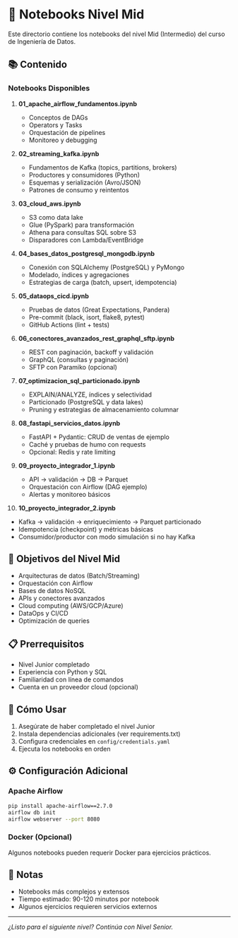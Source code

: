 # 🔧 Notebooks Nivel Mid

Este directorio contiene los notebooks del nivel Mid (Intermedio) del curso de Ingeniería de Datos.

## 📚 Contenido

### Notebooks Disponibles

1. **01_apache_airflow_fundamentos.ipynb**
   - Conceptos de DAGs
   - Operators y Tasks
   - Orquestación de pipelines
   - Monitoreo y debugging

2. **02_streaming_kafka.ipynb**
   - Fundamentos de Kafka (topics, partitions, brokers)
   - Productores y consumidores (Python)
   - Esquemas y serialización (Avro/JSON)
   - Patrones de consumo y reintentos

3. **03_cloud_aws.ipynb**
   - S3 como data lake
   - Glue (PySpark) para transformación
   - Athena para consultas SQL sobre S3
   - Disparadores con Lambda/EventBridge

4. **04_bases_datos_postgresql_mongodb.ipynb**
   - Conexión con SQLAlchemy (PostgreSQL) y PyMongo
   - Modelado, índices y agregaciones
   - Estrategias de carga (batch, upsert, idempotencia)

5. **05_dataops_cicd.ipynb**
   - Pruebas de datos (Great Expectations, Pandera)
   - Pre-commit (black, isort, flake8, pytest)
   - GitHub Actions (lint + tests)

6. **06_conectores_avanzados_rest_graphql_sftp.ipynb**
   - REST con paginación, backoff y validación
   - GraphQL (consultas y paginación)
   - SFTP con Paramiko (opcional)

7. **07_optimizacion_sql_particionado.ipynb**
   - EXPLAIN/ANALYZE, índices y selectividad
   - Particionado (PostgreSQL y data lakes)
   - Pruning y estrategias de almacenamiento columnar

8. **08_fastapi_servicios_datos.ipynb**
   - FastAPI + Pydantic: CRUD de ventas de ejemplo
   - Caché y pruebas de humo con requests
   - Opcional: Redis y rate limiting

9. **09_proyecto_integrador_1.ipynb**
   - API → validación → DB → Parquet
   - Orquestación con Airflow (DAG ejemplo)
   - Alertas y monitoreo básicos

10. **10_proyecto_integrador_2.ipynb**
   - Kafka → validación → enriquecimiento → Parquet particionado
   - Idempotencia (checkpoint) y métricas básicas
   - Consumidor/productor con modo simulación si no hay Kafka

## 🎯 Objetivos del Nivel Mid

- Arquitecturas de datos (Batch/Streaming)
- Orquestación con Airflow
- Bases de datos NoSQL
- APIs y conectores avanzados
- Cloud computing (AWS/GCP/Azure)
- DataOps y CI/CD
- Optimización de queries

## 📋 Prerrequisitos

- Nivel Junior completado
- Experiencia con Python y SQL
- Familiaridad con línea de comandos
- Cuenta en un proveedor cloud (opcional)

## 🚀 Cómo Usar

1. Asegúrate de haber completado el nivel Junior
2. Instala dependencias adicionales (ver requirements.txt)
3. Configura credenciales en `config/credentials.yaml`
4. Ejecuta los notebooks en orden

## ⚙️ Configuración Adicional

### Apache Airflow
```bash
pip install apache-airflow==2.7.0
airflow db init
airflow webserver --port 8080
```

### Docker (Opcional)
Algunos notebooks pueden requerir Docker para ejercicios prácticos.

## 📝 Notas

- Notebooks más complejos y extensos
- Tiempo estimado: 90-120 minutos por notebook
- Algunos ejercicios requieren servicios externos

---

*¿Listo para el siguiente nivel? Continúa con Nivel Senior.*